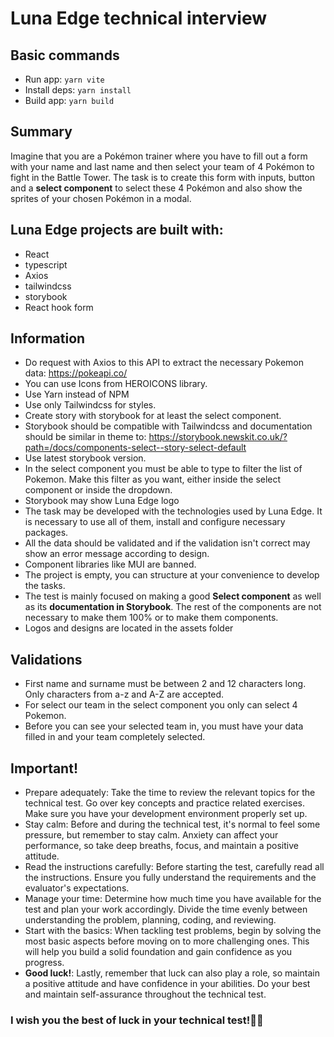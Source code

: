 # Luna Edge technical interview

## Basic commands

- Run app: <code>yarn vite</code>
- Install deps: <code>yarn install</code>
- Build app: <code>yarn build</code>

## Summary

Imagine that you are a Pokémon trainer where you have to fill out a form with your name and last name and then select your team of 4 Pokémon to fight in the Battle Tower. The task is to create this form with inputs, button and a **select component** to select these 4 Pokémon and also show the sprites of your chosen Pokémon in a modal.

## Luna Edge projects are built with:

- React
- typescript
- Axios
- tailwindcss
- storybook
- React hook form

## Information

- Do request with Axios to this API to extract the necessary Pokemon data: https://pokeapi.co/
- You can use Icons from HEROICONS library.
- Use Yarn instead of NPM
- Use only Tailwindcss for styles.
- Create story with storybook for at least the select component.
- Storybook should be compatible with Tailwindcss and documentation should be similar in theme to: https://storybook.newskit.co.uk/?path=/docs/components-select--story-select-default
- Use latest storybook version.
- In the select component you must be able to type to filter the list of Pokemon. Make this filter as you want, either inside the select component or inside the dropdown.
- Storybook may show Luna Edge logo
- The task may be developed with the technologies used by Luna Edge. It is necessary to use all of them, install and configure necessary packages.
- All the data should be validated and if the validation isn't correct may show an error message according to design.
- Component libraries like MUI are banned.
- The project is empty, you can structure at your convenience to develop the tasks.
- The test is mainly focused on making a good **Select component** as well as its **documentation in Storybook**. The rest of the components are not necessary to make them 100% or to make them components.
- Logos and designs are located in the assets folder

## Validations

- First name and surname must be between 2 and 12 characters long. Only characters from a-z and A-Z are accepted.
- For select our team in the select component you only can select 4 Pokemon.
- Before you can see your selected team in, you must have your data filled in and your team completely selected.

## Important!

- Prepare adequately: Take the time to review the relevant topics for the technical test. Go over key concepts and practice related exercises. Make sure you have your development environment properly set up.
- Stay calm: Before and during the technical test, it's normal to feel some pressure, but remember to stay calm. Anxiety can affect your performance, so take deep breaths, focus, and maintain a positive attitude.
- Read the instructions carefully: Before starting the test, carefully read all the instructions. Ensure you fully understand the requirements and the evaluator's expectations.
- Manage your time: Determine how much time you have available for the test and plan your work accordingly. Divide the time evenly between understanding the problem, planning, coding, and reviewing.
- Start with the basics: When tackling test problems, begin by solving the most basic aspects before moving on to more challenging ones. This will help you build a solid foundation and gain confidence as you progress.
- **Good luck!**: Lastly, remember that luck can also play a role, so maintain a positive attitude and have confidence in your abilities. Do your best and maintain self-assurance throughout the technical test.

### I wish you the best of luck in your technical test!🤞😄
